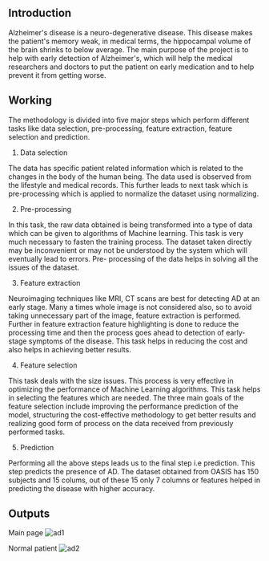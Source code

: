 ## Introduction
Alzheimer's disease is a neuro-degenerative disease. This disease makes the patient's memory weak, in medical terms, the hippocampal volume of the brain shrinks to below average. The main purpose of the project is to help with early detection of Alzheimer's, which will help the medical researchers and doctors to put the patient on early medication and to help prevent it from getting worse.
## Working

The methodology is divided into five major steps which perform different tasks like data selection, pre-processing, feature extraction, feature selection and prediction.

1. Data selection

The data has specific patient related information which is related to the changes in the body of the human being. The data used is observed from the lifestyle and medical records. This further leads to next task which is pre-processing which is applied to normalize the dataset using normalizing.

2. Pre-processing

In this task, the raw data obtained is being transformed into a type of data which can be given to algorithms of Machine learning. 
This task is very much necessary to fasten the training process. The dataset taken directly may be inconvenient or may not be understood by the system which will eventually lead to errors. Pre- processing of the data helps in solving all the issues of the dataset.

3. Feature extraction

Neuroimaging techniques like MRI, CT scans are best for detecting AD at an early stage. 
Many a times whole image is not considered also, so to avoid taking unnecessary part of the image, feature extraction is performed. Further in feature extraction feature highlighting is done to reduce the processing time and then the process goes ahead to detection of early-stage symptoms of the disease. This task helps in reducing the cost and also helps in achieving better results.

4. Feature selection

This task deals with the size issues. This process is very effective in optimizing the performance of Machine Learning algorithms. This task helps in selecting the features which are needed.
The three main goals of the feature selection include improving the performance prediction of the model, structuring the cost-effective methodology to get better results and realizing good form of process on the data received from previously performed tasks.

5. Prediction

Performing all the above steps leads us to the final step i.e prediction. This step predicts the presence of AD. The dataset obtained from OASIS has 150 subjects and 15 colums, out of these 15 only 7 columns or features helped in predicting the disease with higher accuracy.

## Outputs
Main page
![ad1](https://user-images.githubusercontent.com/87255955/166254777-1b4d2fec-0302-4943-9c50-cc0e1039dfac.jpg)

Normal patient
![ad2](https://user-images.githubusercontent.com/87255955/166255065-33446edd-9ee8-4018-96d5-d2af05add4f7.jpg)

